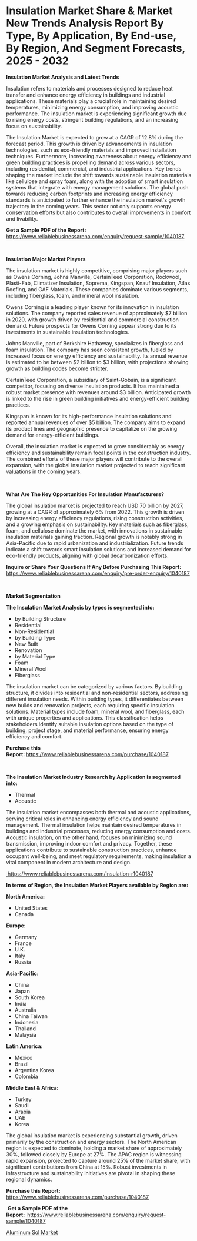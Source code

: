 <p><h1>Insulation Market Share & Market New Trends Analysis Report By Type, By Application, By End-use, By Region, And Segment Forecasts, 2025 - 2032</h1></p><p><strong>Insulation Market Analysis and Latest Trends</strong></p>
<p><p>Insulation refers to materials and processes designed to reduce heat transfer and enhance energy efficiency in buildings and industrial applications. These materials play a crucial role in maintaining desired temperatures, minimizing energy consumption, and improving acoustic performance. The insulation market is experiencing significant growth due to rising energy costs, stringent building regulations, and an increasing focus on sustainability.</p><p>The Insulation Market is expected to grow at a CAGR of 12.8% during the forecast period. This growth is driven by advancements in insulation technologies, such as eco-friendly materials and improved installation techniques. Furthermore, increasing awareness about energy efficiency and green building practices is propelling demand across various sectors, including residential, commercial, and industrial applications. Key trends shaping the market include the shift towards sustainable insulation materials like cellulose and spray foam, along with the adoption of smart insulation systems that integrate with energy management solutions. The global push towards reducing carbon footprints and increasing energy efficiency standards is anticipated to further enhance the insulation market's growth trajectory in the coming years. This sector not only supports energy conservation efforts but also contributes to overall improvements in comfort and livability.</p></p>
<p><strong>Get a Sample PDF of the Report:&nbsp;</strong> <a href="https://www.reliablebusinessarena.com/enquiry/request-sample/1040187?utm_campaign=3292&utm_medium=2&utm_source=Github&utm_content=ia&utm_term=02042025&utm_id=insulation">https://www.reliablebusinessarena.com/enquiry/request-sample/1040187</a></p>
<p>&nbsp;</p>
<p><strong>Insulation Major Market Players</strong></p>
<p><p>The insulation market is highly competitive, comprising major players such as Owens Corning, Johns Manville, CertainTeed Corporation, Rockwool, Plasti-Fab, Climatizer Insulation, Soprema, Kingspan, Knauf Insulation, Atlas Roofing, and GAF Materials. These companies dominate various segments, including fiberglass, foam, and mineral wool insulation.</p><p>Owens Corning is a leading player known for its innovation in insulation solutions. The company reported sales revenue of approximately $7 billion in 2020, with growth driven by residential and commercial construction demand. Future prospects for Owens Corning appear strong due to its investments in sustainable insulation technologies.</p><p>Johns Manville, part of Berkshire Hathaway, specializes in fiberglass and foam insulation. The company has seen consistent growth, fueled by increased focus on energy efficiency and sustainability. Its annual revenue is estimated to be between $2 billion to $3 billion, with projections showing growth as building codes become stricter.</p><p>CertainTeed Corporation, a subsidiary of Saint-Gobain, is a significant competitor, focusing on diverse insulation products. It has maintained a robust market presence with revenues around $3 billion. Anticipated growth is linked to the rise in green building initiatives and energy-efficient building practices.</p><p>Kingspan is known for its high-performance insulation solutions and reported annual revenues of over $5 billion. The company aims to expand its product lines and geographic presence to capitalize on the growing demand for energy-efficient buildings.</p><p>Overall, the insulation market is expected to grow considerably as energy efficiency and sustainability remain focal points in the construction industry. The combined efforts of these major players will contribute to the overall expansion, with the global insulation market projected to reach significant valuations in the coming years.</p></p>
<p>&nbsp;</p>
<p><strong>What Are The Key Opportunities For Insulation Manufacturers?</strong></p>
<p><p>The global insulation market is projected to reach USD 70 billion by 2027, growing at a CAGR of approximately 6% from 2022. This growth is driven by increasing energy efficiency regulations, rising construction activities, and a growing emphasis on sustainability. Key materials such as fiberglass, foam, and cellulose dominate the market, with innovations in sustainable insulation materials gaining traction. Regional growth is notably strong in Asia-Pacific due to rapid urbanization and industrialization. Future trends indicate a shift towards smart insulation solutions and increased demand for eco-friendly products, aligning with global decarbonization efforts.</p></p>
<p><strong>Inquire or Share Your Questions If Any Before Purchasing This Report:</strong> <a href="https://www.reliablebusinessarena.com/enquiry/pre-order-enquiry/1040187?utm_campaign=3292&utm_medium=2&utm_source=Github&utm_content=ia&utm_term=02042025&utm_id=insulation">https://www.reliablebusinessarena.com/enquiry/pre-order-enquiry/1040187</a></p>
<p>&nbsp;</p>
<p><strong>Market Segmentation</strong></p>
<p><strong>The Insulation Market Analysis by types is segmented into:</strong></p>
<p><ul><li>by Building Structure</li><li>Residential</li><li>Non-Residential</li><li>by Building Type</li><li>New Built</li><li>Renovation</li><li>by Material Type</li><li>Foam</li><li>Mineral Wool</li><li>Fiberglass</li></ul></p>
<p><p>The insulation market can be categorized by various factors. By building structure, it divides into residential and non-residential sectors, addressing different insulation needs. Within building types, it differentiates between new builds and renovation projects, each requiring specific insulation solutions. Material types include foam, mineral wool, and fiberglass, each with unique properties and applications. This classification helps stakeholders identify suitable insulation options based on the type of building, project stage, and material performance, ensuring energy efficiency and comfort.</p></p>
<p><strong>Purchase this Report:&nbsp;</strong><a href="https://www.reliablebusinessarena.com/purchase/1040187?utm_campaign=3292&utm_medium=2&utm_source=Github&utm_content=ia&utm_term=02042025&utm_id=insulation">https://www.reliablebusinessarena.com/purchase/1040187</a></p>
<p>&nbsp;</p>
<p><strong>The Insulation Market Industry Research by Application is segmented into:</strong></p>
<p><ul><li>Thermal</li><li>Acoustic</li></ul></p>
<p><p>The insulation market encompasses both thermal and acoustic applications, serving critical roles in enhancing energy efficiency and sound management. Thermal insulation helps maintain desired temperatures in buildings and industrial processes, reducing energy consumption and costs. Acoustic insulation, on the other hand, focuses on minimizing sound transmission, improving indoor comfort and privacy. Together, these applications contribute to sustainable construction practices, enhance occupant well-being, and meet regulatory requirements, making insulation a vital component in modern architecture and design.</p></p>
<p><a href="https://www.reliablebusinessarena.com/insulation-r1040187?utm_campaign=3292&utm_medium=2&utm_source=Github&utm_content=ia&utm_term=02042025&utm_id=insulation">&nbsp;https://www.reliablebusinessarena.com/insulation-r1040187</a></p>
<p><strong>In terms of Region, the Insulation Market Players available by Region are:</strong></p>
<p>
    <p> <strong> North America: </strong>
        <ul>
            <li>United States</li>
            <li>Canada</li>
        </ul>
        </p> 
    <p> <strong> Europe: </strong>
        <ul>
            <li>Germany</li>
            <li>France</li>
            <li>U.K.</li>
            <li>Italy</li>
            <li>Russia</li>
        </ul>
        </p> 
    <p> <strong> Asia-Pacific: </strong>
        <ul>
            <li>China</li>
            <li>Japan</li>
            <li>South Korea</li>
            <li>India</li>
            <li>Australia</li>
            <li>China Taiwan</li>
            <li>Indonesia</li>
            <li>Thailand</li>
            <li>Malaysia</li>
        </ul>
        </p> 
    <p> <strong> Latin America: </strong>
        <ul>
            <li>Mexico</li>
            <li>Brazil</li>
            <li>Argentina Korea</li>
            <li>Colombia</li>
        </ul>
        </p> 
    <p> <strong> Middle East & Africa: </strong>
        <ul>
            <li>Turkey</li>
            <li>Saudi</li>
            <li>Arabia</li>
            <li>UAE</li>
            <li>Korea</li>
        </ul>
    </p>
    </p>
<p><p>The global insulation market is experiencing substantial growth, driven primarily by the construction and energy sectors. The North American region is expected to dominate, holding a market share of approximately 30%, followed closely by Europe at 27%. The APAC region is witnessing rapid expansion, projected to capture around 25% of the market share, with significant contributions from China at 15%. Robust investments in infrastructure and sustainability initiatives are pivotal in shaping these regional dynamics.</p></p>
<p><strong>Purchase this Report: </strong><a href="https://www.reliablebusinessarena.com/purchase/1040187?utm_campaign=3292&utm_medium=2&utm_source=Github&utm_content=ia&utm_term=02042025&utm_id=insulation">https://www.reliablebusinessarena.com/purchase/1040187</a></p>
<p>&nbsp;<strong>Get a Sample PDF of the Report:&nbsp;&nbsp;</strong><a href="https://www.reliablebusinessarena.com/enquiry/request-sample/1040187?utm_campaign=3292&utm_medium=2&utm_source=Github&utm_content=ia&utm_term=02042025&utm_id=insulation">https://www.reliablebusinessarena.com/enquiry/request-sample/1040187</a></p>
<p><strong></strong></p>
<p><p><a href="https://github.com/stickkinkel/Market-Research-Report-List-1/blob/main/aluminum-sol-market.md?utm_campaign=3292&utm_medium=2&utm_source=Github&utm_content=ia&utm_term=02042025&utm_id=insulation">Aluminum Sol Market</a></p></p>